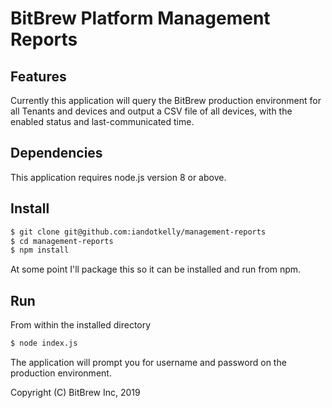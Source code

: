 # BitBrew Platform Management Reports

## Features

Currently this application will query the BitBrew production environment for all Tenants and devices and
output a CSV file of all devices, with the enabled status and last-communicated time.

## Dependencies

This application requires node.js version 8 or above.

## Install

```sh
$ git clone git@github.com:iandotkelly/management-reports
$ cd management-reports
$ npm install
```

At some point I'll package this so it can be installed and run from npm.

## Run

From within the installed directory

```sh
$ node index.js
```

The application will prompt you for username and password on the production environment.


Copyright (C) BitBrew Inc, 2019
